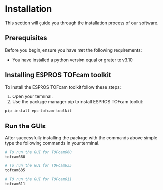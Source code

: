 # Installation

This section will guide you through the installation process of our software.

## Prerequisites

Before you begin, ensure you have met the following requirements:

* You have installed a python version equal or grater to v3.10

## Installing ESPROS TOFcam toolkit

To install the ESPROS TOFcam toolkit follow these steps:

1. Open your terminal.
2. Use the package manager pip to install ESPROS TOFcam toolkit:

```bash
pip install epc-tofcam-toolkit
```

## Run the GUIs
After successfully installing the package with the commands above simple type the following commands in your terminal. 

```bash
# To run the GUI for TOFcam660
tofcam660

# To run the GUI for TOFcam635
tofcam635

# TO run the GUI for TOFcam611
tofcam611
```